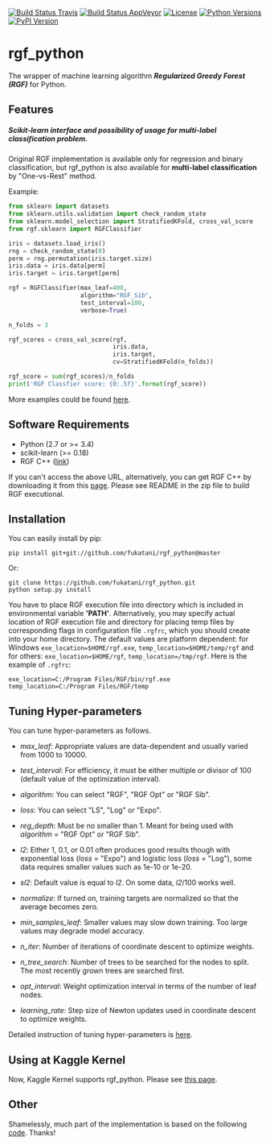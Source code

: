 [![Build Status Travis](https://travis-ci.org/fukatani/rgf_python.svg?branch=master)](https://travis-ci.org/fukatani/rgf_python)
[![Build Status AppVeyor](https://ci.appveyor.com/api/projects/status/vpanb9hnncjr16hn/branch/master?svg=true)](https://ci.appveyor.com/project/fukatani/rgf-python)
[![License](https://img.shields.io/badge/license-Apache%202.0-blue.svg)](https://github.com/fukatani/rgf_python/blob/master/LICENSE)
[![Python Versions](https://img.shields.io/pypi/pyversions/rgf_python.svg)](https://pypi.python.org/pypi/rgf_python/)
[![PyPI Version](https://badge.fury.io/py/rgf_python.svg)](https://badge.fury.io/py/rgf_python)
<!-- [![PyPI Version](https://img.shields.io/pypi/v/rgf_python.svg)](https://pypi.python.org/pypi/rgf_python/) # Reserve link for PyPI in case of bugs at fury.io -->

# rgf_python
The wrapper of machine learning algorithm ***Regularized Greedy Forest (RGF)*** for Python.

## Features

##### Scikit-learn interface and possibility of usage for multi-label classification problem.

Original RGF implementation is available only for regression and binary classification, but rgf_python is also available for **multi-label classification** by "One-vs-Rest" method.

Example:
```python
from sklearn import datasets
from sklearn.utils.validation import check_random_state
from sklearn.model_selection import StratifiedKFold, cross_val_score
from rgf.sklearn import RGFClassifier

iris = datasets.load_iris()
rng = check_random_state(0)
perm = rng.permutation(iris.target.size)
iris.data = iris.data[perm]
iris.target = iris.target[perm]

rgf = RGFClassifier(max_leaf=400,
                    algorithm="RGF_Sib",
                    test_interval=100,
                    verbose=True)

n_folds = 3

rgf_scores = cross_val_score(rgf,
                             iris.data,
                             iris.target,
                             cv=StratifiedKFold(n_folds))

rgf_score = sum(rgf_scores)/n_folds
print('RGF Classfier score: {0:.5f}'.format(rgf_score))
```
More examples could be found [here](https://github.com/fukatani/rgf_python/tree/master/examples).

## Software Requirements

* Python (2.7 or >= 3.4)
* scikit-learn (>= 0.18)
* RGF C++ ([link](http://tongzhang-ml.org/software/rgf/index.html))

If you can't access the above URL, alternatively, you can get RGF C++ by downloading it from this [page](https://github.com/fukatani/rgf_python/releases/download/0.2.0/rgf1.2.zip).
Please see README in the zip file to build RGF executional.


## Installation

You can easily install by pip:
```
pip install git+git://github.com/fukatani/rgf_python@master
```

Or:
```
git clone https://github.com/fukatani/rgf_python.git
python setup.py install
```

You have to place RGF execution file into directory which is included in environmental variable **'PATH'**.
Alternatively, you may specify actual location of RGF execution file and directory for placing temp files by corresponding flags in configuration file `.rgfrc`, which you should create into your home directory. The default values are platform dependent: for Windows `exe_location=$HOME/rgf.exe`, `temp_location=$HOME/temp/rgf` and for others: `exe_location=$HOME/rgf`, `temp_location=/tmp/rgf`. Here is the example of `.rgfrc`:

```
exe_location=C:/Program Files/RGF/bin/rgf.exe
temp_location=C:/Program Files/RGF/temp
```

## Tuning Hyper-parameters
You can tune hyper-parameters as follows.

* _max_leaf_: Appropriate values are data-dependent and usually varied from 1000 to 10000.

* _test_interval_: For efficiency, it must be either multiple or divisor of 100 (default value of the optimization interval).

* _algorithm_: You can select "RGF", "RGF Opt" or "RGF Sib".

* _loss_: You can select "LS", "Log" or "Expo".

* _reg_depth_: Must be no smaller than 1. Meant for being used with _algorithm_ = "RGF Opt" or "RGF Sib".

* _l2_: Either 1, 0.1, or 0.01 often produces good results though with exponential loss (_loss_ = "Expo") and logistic loss (_loss_ = "Log"), some data requires smaller values such as 1e-10 or 1e-20.

* _sl2_: Default value is equal to _l2_. On some data, _l2_/100 works well.

* _normalize_: If turned on, training targets are normalized so that the average becomes zero.

* _min_samples_leaf_: Smaller values may slow down training. Too large values may degrade model accuracy.

* _n_iter_: Number of iterations of coordinate descent to optimize weights.

* _n_tree_search_: Number of trees to be searched for the nodes to split. The most recently grown trees are searched first.

* _opt_interval_: Weight optimization interval in terms of the number of leaf nodes.

* _learning_rate_: Step size of Newton updates used in coordinate descent to optimize weights.

Detailed instruction of tuning hyper-parameters is [here](http://tongzhang-ml.org/software/rgf/rgf1.2-guide.pdf).

## Using at Kaggle Kernel
Now, Kaggle Kernel supports rgf_python. Please see [this page](https://www.kaggle.com/fukatani/d/uciml/iris/classification-by-regularized-greedy-forest).

## Other
Shamelessly, much part of the implementation is based on the following [code](https://github.com/MLWave/RGF-sklearn). Thanks!
